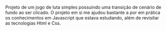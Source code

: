 Projeto de um jogo de luta simples possuindo uma transição de cenário de fundo ao ser clicado. O projeto em si me ajudou bastante a por em prática os conhecimentos em Javascript que estava estudando, além de revisitar as tecnologias Html e Css.